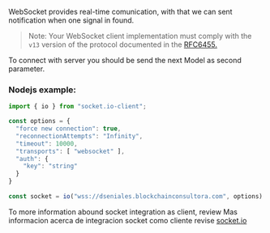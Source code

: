 WebSocket provides real-time comunication, with that we can sent notification when one signal in found.

> Note: Your WebSocket client implementation must comply with
> the `v13` version of the protocol documented in the
> <a href="https://www.ietf.org/rfc/rfc6455.txt" target="_blank">RFC6455.</a>

To connect with server you should be send the next Model as second parameter.
<!-- <SchemaDefinition schemaRef="#/components/schemas/users_res" /> -->

### Nodejs example:
```js
import { io } from "socket.io-client";

const options = {
  "force new connection": true,
  "reconnectionAttempts": "Infinity",
  "timeout": 10000,
  "transports": [ "websocket" ],
  "auth": {
    "key": "string"
  }
}
      
const socket = io("wss://dseniales.blockchainconsultora.com", options)
```

To more information abound socket integration as client, review
Mas informacion acerca de integracion socket como cliente revise
<a href="https://socket.io/docs/v3/client-api" target="_blank">socket.io</a>